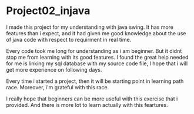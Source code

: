 # Project02_injava

I made this project for my understanding with java swing. It has more features than i expect, and it had given me good knowledge about the use of java code with respect to requirment in real time.

Every code took me long for understanding as i am beginner. But it didnt stop me from learning with its good features.
I found the great help needed for me is linking my sql database with my source code file, I hope that i will get more experience on following days. 

Every time i started a project, then it will be starting point in learning path race. Moreover, i'm grateful with this race.

I really hope that beginners can be more useful with this exercise that i provided.
And there is more lot to learn actually with this feartures.
